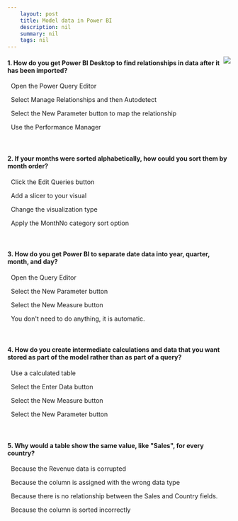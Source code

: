 ```yaml
---
    layout: post
    title: Model data in Power BI  
    description: nil
    summary: nil
    tags: nil
---
```



 <a target="_blank" href="https://docs.microsoft.com/en-us/learn/modules/model-data-power-bi/7-check/"><i class="fas fa-external-link-alt"></i> </a>
 <img align="right" src="https://docs.microsoft.com/en-us/learn/achievements/model-data-with-power-bi-desktop.svg">
####  1. How do you get Power BI Desktop to find relationships in data after it has been imported?


<i class='far fa-square'></i> &nbsp;&nbsp;Open the Power Query Editor

<i class='fas fa-check-square' style='color: Dodgerblue;'></i> &nbsp;&nbsp;Select Manage Relationships and then Autodetect

<i class='far fa-square'></i> &nbsp;&nbsp;Select the New Parameter button to map the relationship

<i class='far fa-square'></i> &nbsp;&nbsp;Use the Performance Manager
<br />
<br />
<br />

####  2. If your months were sorted alphabetically, how could you sort them by month order?


<i class='far fa-square'></i> &nbsp;&nbsp;Click the Edit Queries button

<i class='far fa-square'></i> &nbsp;&nbsp;Add a slicer to your visual

<i class='far fa-square'></i> &nbsp;&nbsp;Change the visualization type

<i class='fas fa-check-square' style='color: Dodgerblue;'></i> &nbsp;&nbsp;Apply the MonthNo category sort option
<br />
<br />
<br />

####  3. How do you get Power BI to separate date data into year, quarter, month, and day?


<i class='far fa-square'></i> &nbsp;&nbsp;Open the Query Editor

<i class='far fa-square'></i> &nbsp;&nbsp;Select the New Parameter button

<i class='far fa-square'></i> &nbsp;&nbsp;Select the New Measure button

<i class='fas fa-check-square' style='color: Dodgerblue;'></i> &nbsp;&nbsp;You don't need to do anything, it is automatic.
<br />
<br />
<br />

####  4. How do you create intermediate calculations and data that you want stored as part of the model rather than as part of a query?


<i class='fas fa-check-square' style='color: Dodgerblue;'></i> &nbsp;&nbsp;Use a calculated table

<i class='far fa-square'></i> &nbsp;&nbsp;Select the Enter Data button

<i class='far fa-square'></i> &nbsp;&nbsp;Select the New Measure button

<i class='far fa-square'></i> &nbsp;&nbsp;Select the New Parameter button
<br />
<br />
<br />

####  5. Why would a table show the same value, like "Sales", for every country?


<i class='far fa-square'></i> &nbsp;&nbsp;Because the Revenue data is corrupted

<i class='far fa-square'></i> &nbsp;&nbsp;Because the column is assigned with the wrong data type

<i class='fas fa-check-square' style='color: Dodgerblue;'></i> &nbsp;&nbsp;Because there is no relationship between the Sales and Country fields.

<i class='far fa-square'></i> &nbsp;&nbsp;Because the column is sorted incorrectly
<br />
<br />
<br />
